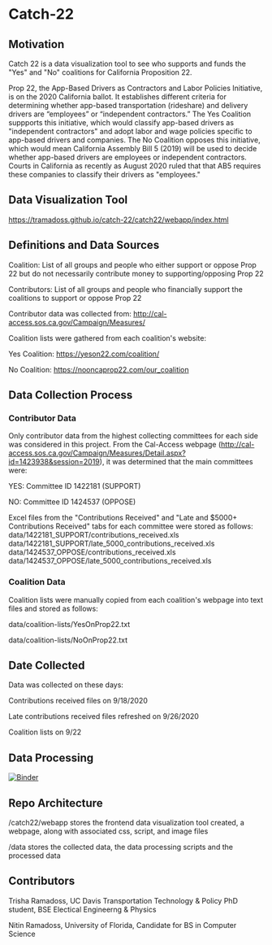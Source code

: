 # Catch-22

## Motivation
Catch 22 is a data visualization tool to see who supports and funds the "Yes" and "No" coalitions for California Proposition 22. 

Prop 22, the App-Based Drivers as Contractors and Labor Policies Initiative, is on the 2020 California ballot. It establishes different criteria for determining whether app-based transportation (rideshare) and delivery drivers are “employees” or “independent contractors.” The Yes Coalition suppports this initiative, which would classify app-based drivers as "independent contractors" and adopt labor and wage policies specific to app-based drivers and companies. The No Coalition opposes this initiative, which would mean California Assembly Bill 5 (2019) will be used to decide whether app-based drivers are employees or independent contractors. Courts in California as recently as August 2020 ruled that that AB5 requires these companies to classify their drivers as "employees."

## Data Visualization Tool
https://tramadoss.github.io/catch-22/catch22/webapp/index.html

## Definitions and Data Sources
Coalition: List of all groups and people who either support or oppose Prop 22 but do not necessarily contribute money to supporting/opposing Prop 22

Contributors: List of all groups and people who financially support the coalitions to support or oppose Prop 22


Contributor data was collected from: http://cal-access.sos.ca.gov/Campaign/Measures/

Coalition lists were gathered from each coalition's website:

Yes Coalition: https://yeson22.com/coalition/

No Coalition: https://nooncaprop22.com/our_coalition

## Data Collection Process

### Contributor Data
Only contributor data from the highest collecting committees for each side was considered in this project. From the Cal-Access webpage (http://cal-access.sos.ca.gov/Campaign/Measures/Detail.aspx?id=1423938&session=2019), it was determined that the main committees were:

YES: Committee ID 1422181 (SUPPORT)

NO:  Committee ID 1424537 (OPPOSE)

Excel files from the "Contributions Received" and "Late and $5000+ Contributions Received" tabs for each committee were stored as follows:
data/1422181_SUPPORT/contributions_received.xls
data/1422181_SUPPORT/late_5000_contributions_received.xls
data/1424537_OPPOSE/contributions_received.xls
data/1424537_OPPOSE/late_5000_contributions_received.xls

### Coalition Data
Coalition lists were manually copied from each coalition's webpage into text files and stored as follows:

data/coalition-lists/YesOnProp22.txt

data/coalition-lists/NoOnProp22.txt

## Date Collected
Data was collected on these days:

Contributions received files on 9/18/2020

Late contributions received files refreshed on 9/26/2020

Coalition lists on 9/22

## Data Processing
[![Binder](https://mybinder.org/badge_logo.svg)](https://mybinder.org/v2/gh/tramadoss/catch-22/master?filepath=data%2Fdata-processor.ipynb)

## Repo Architecture
/catch22/webapp stores the frontend data visualization tool created, a webpage, along with associated css, script, and image files

/data stores the collected data, the data processing scripts and the processed data

## Contributors

Trisha Ramadoss, UC Davis Transportation Technology & Policy PhD student, BSE Electical Engineerng & Physics 

Nitin Ramadoss, University of Florida, Candidate for BS in Computer Science
